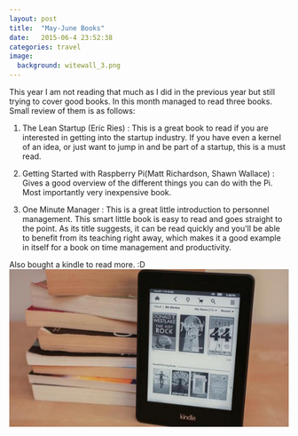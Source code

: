 ```yaml
---
layout: post
title:  "May-June Books"
date:   2015-06-4 23:52:38
categories: travel
image:
  background: witewall_3.png
---
```

This year I am not reading that much as I did in the previous year but still trying to cover good books. In this month managed to read three books. Small review of them is as follows:
 
1. The Lean Startup (Eric Ries) : This is a great book to read if you are interested in getting into the startup industry. If you have even a kernel of an idea, or just want to jump in and be part of a startup, this is a must read.

2. Getting Started with Raspberry Pi(Matt Richardson, Shawn Wallace) : Gives a good overview of the different things you can do with the Pi. Most importantly very inexpensive book.

3. One Minute Manager : This is a great little introduction to personnel management. This smart little book is easy to read and goes straight to the point. As its title suggests, it can be read quickly and you'll be able to benefit from its teaching right away, which makes it a good example in itself for a book on time management and productivity.

Also bought a kindle to read more. :D
<img src="/images/kindle.jpg" alt="">


